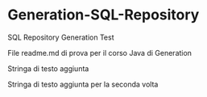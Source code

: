 # Generation-SQL-Repository
SQL Repository Generation Test

File readme.md di prova per il corso Java di Generation

Stringa di testo aggiunta

Stringa di testo aggiunta per la seconda volta

